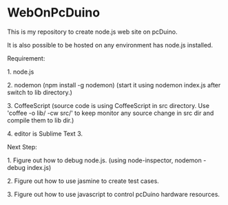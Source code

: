 WebOnPcDuino
============
<p>This is my repository to create node.js web site on pcDuino.
<p>It is also possible to be hosted on any environment has node.js installed.
<p>Requirement:</p>
<p>1. node.js
<p>2. nodemon (npm install -g nodemon) (start it using nodemon index.js after switch to lib directory.)
<p>3. CoffeeScript (source code is using CoffeeScript in src directory. Use 'coffee -o lib/ -cw src/' to keep monitor any source change in src dir and compile them to lib dir.)
<p>4. editor is Sublime Text 3.
<p>Next Step:
<p>1. Figure out how to debug node.js. (using node-inspector, nodemon -debug index.js)
<p>2. Figure out how to use jasmine to create test cases.
<p>3. Figure out how to use javascript to control pcDuino hardware resources.
